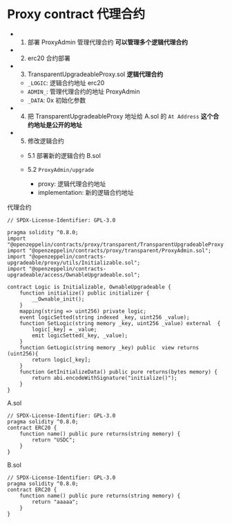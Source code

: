 # Proxy contract 代理合约

- 1. 部署 ProxyAdmin 管理代理合约 **可以管理多个逻辑代理合约**
- 2. erc20 合约部署
- 3. TransparentUpgradeableProxy.sol **逻辑代理合约**
  - `_LOGIC`: 逻辑合约地址 erc20
  - `ADMIN_`: 管理代理合约的地址 ProxyAdmin
  - `_DATA`: 0x 初始化参数
- 4. 把 TransparentUpgradeableProxy 地址给 A.sol 的 `At Address` **这个合约地址是公开的地址**
- 5. 修改逻辑合约

  - 5.1 部署新的逻辑合约 B.sol
  - 5.2 `ProxyAdmin/upgrade`

    - proxy: 逻辑代理合约地址
    - implementation: 新的逻辑合约地址

代理合约

```sol
// SPDX-License-Identifier: GPL-3.0

pragma solidity ^0.8.0;
import "@openzeppelin/contracts/proxy/transparent/TransparentUpgradeableProxy.sol";
import "@openzeppelin/contracts/proxy/transparent/ProxyAdmin.sol";
import "@openzeppelin/contracts-upgradeable/proxy/utils/Initializable.sol";
import "@openzeppelin/contracts-upgradeable/access/OwnableUpgradeable.sol";

contract Logic is Initializable, OwnableUpgradeable {
    function initialize() public initializer {
        __Ownable_init();
    }
    mapping(string => uint256) private logic;
    event logicSetted(string indexed _key, uint256 _value);
    function SetLogic(string memory _key, uint256 _value) external  {
        logic[_key] = _value;
        emit logicSetted(_key, _value);
    }
    function GetLogic(string memory _key) public  view returns (uint256){
        return logic[_key];
    }
    function GetInitializeData() public pure returns(bytes memory) {
        return abi.encodeWithSignature("initialize()");
    }
}
```

A.sol

```sol
// SPDX-License-Identifier: GPL-3.0
pragma solidity ^0.8.0;
contract ERC20 {
    function name() public pure returns(string memory) {
        return "USDC";
    }
}
```

B.sol

```sol
// SPDX-License-Identifier: GPL-3.0
pragma solidity ^0.8.0;
contract ERC20 {
    function name() public pure returns(string memory) {
        return "aaaaa";
    }
}
```
